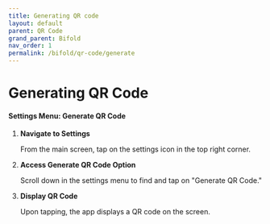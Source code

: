 ```yaml
---
title: Generating QR code
layout: default
parent: QR Code
grand_parent: Bifold
nav_order: 1
permalink: /bifold/qr-code/generate
---
```


# Generating QR Code

#### Settings Menu: Generate QR Code

1. **Navigate to Settings**

   From the main screen, tap on the settings icon in the top right corner.

2. **Access Generate QR Code Option**

   Scroll down in the settings menu to find and tap on "Generate QR Code."

3. **Display QR Code**

   Upon tapping, the app displays a QR code on the screen.
